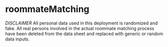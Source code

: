 # roommateMatching
*DISCLAIMER*
All personal data used in this deployment is randomized and fake. All real persons involved in the actual roommate matching process have been deleted from the data sheet and replaced with generic or random data inputs.
